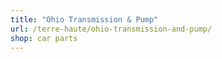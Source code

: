 ```yaml
---
title: "Ohio Transmission & Pump"
url: /terre-haute/ohio-transmission-and-pump/
shop: car parts
---
```

